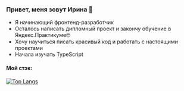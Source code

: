 ### Привет, меня зовут Ирина 👋  

 - Я начинающий фронтенд-разработчик  
 - Осталось написать дипломный проект и закончу обучение в Яндекс.Практикуме🤓  
 - Хочу научиться писать красивый код и работать с настоящими проектами  
 - Начала изучать TypeScript  

 #### Мой стэк:  
 

 [![Top Langs](https://github-readme-stats.vercel.app/api/top-langs/?username=in-the-garden)](https://github.com/anuraghazra/github-readme-stats)


<!--
**in-the-garden/in-the-garden** is a ✨ _special_ ✨ repository because its `README.md` (this file) appears on your GitHub profile.

Here are some ideas to get you started:

- 🔭 I’m currently working on ...
- 🌱 I’m currently learning ...
- 👯 I’m looking to collaborate on ...
- 🤔 I’m looking for help with ...
- 💬 Ask me about ...
- 📫 How to reach me: ...
- 😄 Pronouns: ...
- ⚡ Fun fact: ...
-->
